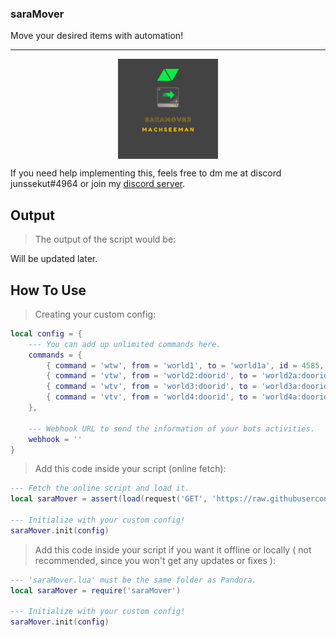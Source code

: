 ### saraMover

Move your desired items with automation!

---

<p align = 'center'> <img src = 'img/saraMover.png' alt = 'saraMover' width = '160' height = '160' title = 'saraMover' style = 'display: block; margin 0 auto' /> </p>

If you need help implementing this, feels free to dm me at discord junssekut#4964 or join my [discord server](https://dsc.gg/machseeman).

## Output
> The output of the script would be:

Will be updated later.

## How To Use

> Creating your custom config:
```lua
local config = {
    --- You can add up unlimited commands here.
    commands = {
        { command = 'wtw', from = 'world1', to = 'world1a', id = 4585, background = 880 },
        { command = 'vtw', from = 'world2:doorid', to = 'world2a:doorid', id = 4585, background = 880 },
        { command = 'wtv', from = 'world3:doorid', to = 'world3a:doorid', id = 4585 },
        { command = 'vtv', from = 'world4:doorid', to = 'world4a:doorid', id = 4585 },
    },

    --- Webhook URL to send the information of your bots activities.
    webhook = ''
}
```

> Add this code inside your script (online fetch):
```lua
--- Fetch the online script and load it.
local saraMover = assert(load(request('GET', 'https://raw.githubusercontent.com/junssekut/saraMover/main/src/saraMover-src.lua'))())

--- Initialize with your custom config!
saraMover.init(config)
```

> Add this code inside your script if you want it offline or locally ( not recommended, since you won't get any updates or fixes ):
```lua
--- 'saraMover.lua' must be the same folder as Pandora.
local saraMover = require('saraMover')

--- Initialize with your custom config!
saraMover.init(config)
```
